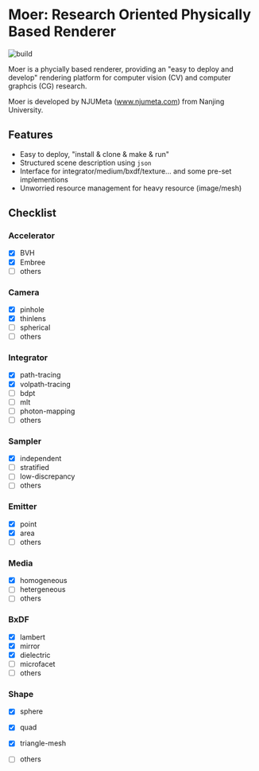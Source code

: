 # Moer: Research Oriented Physically Based Renderer

![build](https://github.com/NJUCG/Moer/actions/workflows/cmake.yml/badge.svg)

Moer is a phycially based renderer, providing an "easy to deploy and develop" rendering platform for computer vision (CV) and computer graphcis (CG) research.

Moer is developed by NJUMeta (www.njumeta.com) from Nanjing University.

## Features

- Easy to deploy, "install & clone & make & run"
- Structured scene description using `json`
- Interface for integrator/medium/bxdf/texture... and some pre-set implementions
- Unworried resource management for heavy resource (image/mesh)

## Checklist

### Accelerator
- [X] BVH
- [X] Embree
- [ ] others

### Camera
- [x] pinhole
- [x] thinlens
- [ ] spherical
- [ ] others

### Integrator
- [x] path-tracing
- [X] volpath-tracing
- [ ] bdpt
- [ ] mlt
- [ ] photon-mapping
- [ ] others

### Sampler
- [X] independent 
- [ ] stratified 
- [ ] low-discrepancy
- [ ] others

### Emitter
- [X] point
- [X] area
- [ ] others

### Media
- [X] homogeneous
- [ ] hetergeneous
- [ ] others

### BxDF
- [X] lambert
- [X] mirror
- [X] dielectric
- [ ] microfacet
- [ ] others

### Shape
- [X] sphere
- [X] quad
- [X] triangle-mesh
- [ ] others


